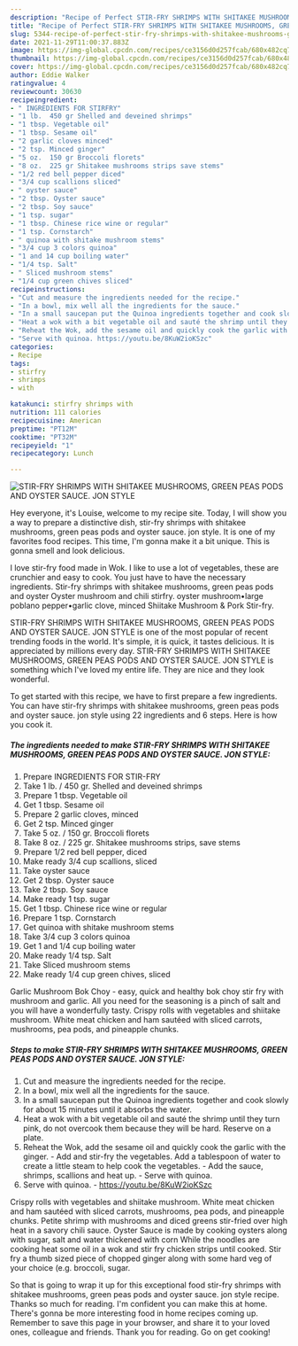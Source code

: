 ```yaml
---
description: "Recipe of Perfect STIR-FRY SHRIMPS WITH SHITAKEE MUSHROOMS, GREEN PEAS PODS AND OYSTER SAUCE. JON STYLE"
title: "Recipe of Perfect STIR-FRY SHRIMPS WITH SHITAKEE MUSHROOMS, GREEN PEAS PODS AND OYSTER SAUCE. JON STYLE"
slug: 5344-recipe-of-perfect-stir-fry-shrimps-with-shitakee-mushrooms-green-peas-pods-and-oyster-sauce-jon-style
date: 2021-11-29T11:00:37.883Z
image: https://img-global.cpcdn.com/recipes/ce3156d0d257fcab/680x482cq70/stir-fry-shrimps-with-shitakee-mushrooms-green-peas-pods-and-oyster-sauce-jon-style-recipe-main-photo.jpg
thumbnail: https://img-global.cpcdn.com/recipes/ce3156d0d257fcab/680x482cq70/stir-fry-shrimps-with-shitakee-mushrooms-green-peas-pods-and-oyster-sauce-jon-style-recipe-main-photo.jpg
cover: https://img-global.cpcdn.com/recipes/ce3156d0d257fcab/680x482cq70/stir-fry-shrimps-with-shitakee-mushrooms-green-peas-pods-and-oyster-sauce-jon-style-recipe-main-photo.jpg
author: Eddie Walker
ratingvalue: 4
reviewcount: 30630
recipeingredient:
- " INGREDIENTS FOR STIRFRY"
- "1 lb.  450 gr Shelled and deveined shrimps"
- "1 tbsp. Vegetable oil"
- "1 tbsp. Sesame oil"
- "2 garlic cloves minced"
- "2 tsp. Minced ginger"
- "5 oz.  150 gr Broccoli florets"
- "8 oz.  225 gr Shitakee mushrooms strips save stems"
- "1/2 red bell pepper diced"
- "3/4 cup scallions sliced"
- " oyster sauce"
- "2 tbsp. Oyster sauce"
- "2 tbsp. Soy sauce"
- "1 tsp. sugar"
- "1 tbsp. Chinese rice wine or regular"
- "1 tsp. Cornstarch"
- " quinoa with shitake mushroom stems"
- "3/4 cup 3 colors quinoa"
- "1 and 14 cup boiling water"
- "1/4 tsp. Salt"
- " Sliced mushroom stems"
- "1/4 cup green chives sliced"
recipeinstructions:
- "Cut and measure the ingredients needed for the recipe."
- "In a bowl, mix well all the ingredients for the sauce."
- "In a small saucepan put the Quinoa ingredients together and cook slowly for about 15 minutes until it absorbs the water."
- "Heat a wok with a bit vegetable oil and sauté the shrimp until they turn pink, do not overcook them because they will be hard. Reserve on a plate."
- "Reheat the Wok, add the sesame oil and quickly cook the garlic with the ginger. Add and stir-fry the vegetables. Add a tablespoon of water to create a little steam to help cook the vegetables. Add the sauce, shrimps, scallions and heat up. Serve with quinoa."
- "Serve with quinoa. https://youtu.be/8KuW2ioKSzc"
categories:
- Recipe
tags:
- stirfry
- shrimps
- with

katakunci: stirfry shrimps with 
nutrition: 111 calories
recipecuisine: American
preptime: "PT12M"
cooktime: "PT32M"
recipeyield: "1"
recipecategory: Lunch

---
```



![STIR-FRY SHRIMPS WITH SHITAKEE MUSHROOMS, GREEN PEAS PODS AND OYSTER SAUCE. JON STYLE](https://img-global.cpcdn.com/recipes/ce3156d0d257fcab/680x482cq70/stir-fry-shrimps-with-shitakee-mushrooms-green-peas-pods-and-oyster-sauce-jon-style-recipe-main-photo.jpg)

Hey everyone, it's Louise, welcome to my recipe site. Today, I will show you a way to prepare a distinctive dish, stir-fry shrimps with shitakee mushrooms, green peas pods and oyster sauce. jon style. It is one of my favorites food recipes. This time, I'm gonna make it a bit unique. This is gonna smell and look delicious.

I love stir-fry food made in Wok. I like to use a lot of vegetables, these are crunchier and easy to cook. You just have to have the necessary ingredients. Stir-fry shrimps with shitakee mushrooms, green peas pods and oyster Oyster mushroom and chili stirfry. oyster mushroom•large poblano pepper•garlic clove, minced Shiitake Mushroom &amp; Pork Stir-fry.

STIR-FRY SHRIMPS WITH SHITAKEE MUSHROOMS, GREEN PEAS PODS AND OYSTER SAUCE. JON STYLE is one of the most popular of recent trending foods in the world. It's simple, it is quick, it tastes delicious. It is appreciated by millions every day. STIR-FRY SHRIMPS WITH SHITAKEE MUSHROOMS, GREEN PEAS PODS AND OYSTER SAUCE. JON STYLE is something which I've loved my entire life. They are nice and they look wonderful.


To get started with this recipe, we have to first prepare a few ingredients. You can have stir-fry shrimps with shitakee mushrooms, green peas pods and oyster sauce. jon style using 22 ingredients and 6 steps. Here is how you cook it.

<!--inarticleads1-->

##### The ingredients needed to make STIR-FRY SHRIMPS WITH SHITAKEE MUSHROOMS, GREEN PEAS PODS AND OYSTER SAUCE. JON STYLE:

1. Prepare  INGREDIENTS FOR STIR-FRY
1. Take 1 lb. / 450 gr. Shelled and deveined shrimps
1. Prepare 1 tbsp. Vegetable oil
1. Get 1 tbsp. Sesame oil
1. Prepare 2 garlic cloves, minced
1. Get 2 tsp. Minced ginger
1. Take 5 oz. / 150 gr. Broccoli florets
1. Take 8 oz. / 225 gr. Shitakee mushrooms strips, save stems
1. Prepare 1/2 red bell pepper, diced
1. Make ready 3/4 cup scallions, sliced
1. Take  oyster sauce
1. Get 2 tbsp. Oyster sauce
1. Take 2 tbsp. Soy sauce
1. Make ready 1 tsp. sugar
1. Get 1 tbsp. Chinese rice wine or regular
1. Prepare 1 tsp. Cornstarch
1. Get  quinoa with shitake mushroom stems
1. Take 3/4 cup 3 colors quinoa
1. Get 1 and 1/4 cup boiling water
1. Make ready 1/4 tsp. Salt
1. Take  Sliced mushroom stems
1. Make ready 1/4 cup green chives, sliced


Garlic Mushroom Bok Choy - easy, quick and healthy bok choy stir fry with mushroom and garlic. All you need for the seasoning is a pinch of salt and you will have a wonderfully tasty. Crispy rolls with vegetables and shiitake mushroom. White meat chicken and ham sautéed with sliced carrots, mushrooms, pea pods, and pineapple chunks. 

<!--inarticleads2-->

##### Steps to make STIR-FRY SHRIMPS WITH SHITAKEE MUSHROOMS, GREEN PEAS PODS AND OYSTER SAUCE. JON STYLE:

1. Cut and measure the ingredients needed for the recipe.
1. In a bowl, mix well all the ingredients for the sauce.
1. In a small saucepan put the Quinoa ingredients together and cook slowly for about 15 minutes until it absorbs the water.
1. Heat a wok with a bit vegetable oil and sauté the shrimp until they turn pink, do not overcook them because they will be hard. Reserve on a plate.
1. Reheat the Wok, add the sesame oil and quickly cook the garlic with the ginger. - Add and stir-fry the vegetables. Add a tablespoon of water to create a little steam to help cook the vegetables. - Add the sauce, shrimps, scallions and heat up. - Serve with quinoa.
1. Serve with quinoa. - https://youtu.be/8KuW2ioKSzc


Crispy rolls with vegetables and shiitake mushroom. White meat chicken and ham sautéed with sliced carrots, mushrooms, pea pods, and pineapple chunks. Petite shrimp with mushrooms and diced greens stir-fried over high heat in a savory chili sauce. Oyster Sauce is made by cooking oysters along with sugar, salt and water thickened with corn While the noodles are cooking heat some oil in a wok and stir fry chicken strips until cooked. Stir fry a thumb sized piece of chopped ginger along with some hard veg of your choice (e.g. broccoli, sugar. 

So that is going to wrap it up for this exceptional food stir-fry shrimps with shitakee mushrooms, green peas pods and oyster sauce. jon style recipe. Thanks so much for reading. I'm confident you can make this at home. There's gonna be more interesting food in home recipes coming up. Remember to save this page in your browser, and share it to your loved ones, colleague and friends. Thank you for reading. Go on get cooking!
